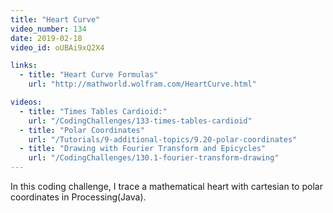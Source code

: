 ```yaml
---
title: "Heart Curve"
video_number: 134
date: 2019-02-18
video_id: oUBAi9xQ2X4

links:
  - title: "Heart Curve Formulas"
    url: "http://mathworld.wolfram.com/HeartCurve.html"

videos:
  - title: "Times Tables Cardioid:"
    url: "/CodingChallenges/133-times-tables-cardioid"
  - title: "Polar Coordinates"
    url: "/Tutorials/9-additional-topics/9.20-polar-coordinates"
  - title: "Drawing with Fourier Transform and Epicycles"
    url: "/CodingChallenges/130.1-fourier-transform-drawing"
---
```


In this coding challenge, I trace a mathematical heart with cartesian to polar coordinates in Processing(Java).
